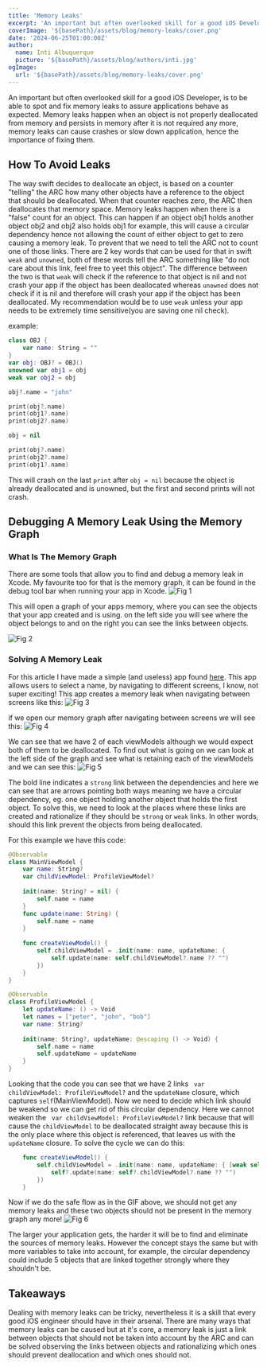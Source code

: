 ```yaml
---
title: 'Memory Leaks'
excerpt: 'An important but often overlooked skill for a good iOS Developer, is to be able to spot and fix memory leaks to assure applications behave as expected. Memory leaks happen when an object is not properly deallocated from memory and persists in memory after it is not required any more, memory leaks can cause crashes or slow down application, hence the importance of fixing them.'
coverImage: '${basePath}/assets/blog/memory-leaks/cover.png'
date: '2024-06-25T01:00:00Z'
author:
  name: Inti Albuquerque
  picture: '${basePath}/assets/blog/authors/inti.jpg'
ogImage:
  url: '${basePath}/assets/blog/memory-leaks/cover.png'
---
```


An important but often overlooked skill for a good iOS Developer, is to be able to spot and fix memory leaks to assure applications behave as expected. Memory leaks happen when an object is not properly deallocated from memory and persists in memory after it is not required any more, memory leaks can cause crashes or slow down application, hence the importance of fixing them.

## How To Avoid Leaks

The way swift decides to deallocate an object, is based on a counter "telling" the ARC how many other objects have a reference to the object that should be deallocated. When that counter reaches zero, the  ARC then deallocates that memory space. Memory leaks happen when there is a "false" count for an object. This can happen if an object obj1 holds another object obj2 and obj2 also holds obj1 for example, this will cause a circular dependency hence not allowing the count of either object to get to zero causing a memory leak. To prevent that we need to tell the ARC not to count one of those links. There are 2 key words that can be used for that in swift ```weak``` and ```unowned```, both of these words tell the ARC something like "do not care about this link, feel free to yeet this object". The difference between the two is that ```weak``` will check if the reference to that object is nil and not crash your app if the object has been deallocated whereas ```unowned``` does not check if it is nil and therefore will crash your app if the object has been deallocated. My recommendation would be to use ```weak``` unless your app needs to be extremely time sensitive(you are saving one nil check).

example:

``` swift
class OBJ {
    var name: String = ""
}
var obj: OBJ? = OBJ()
unowned var obj1 = obj
weak var obj2 = obj

obj?.name = "john"

print(obj?.name)
print(obj1?.name)
print(obj2?.name)

obj = nil

print(obj?.name)
print(obj2?.name)
print(obj1?.name)
```

This will crash on the last ```print``` after ```obj = nil``` because the object is already deallocated and is unowned, but the first and second prints will not crash.

## Debugging A Memory Leak Using the Memory Graph

### What Is The Memory Graph

There are some tools that allow you to find and debug a memory leak in Xcode. My favourite too for that is the memory graph, it can be found in the debug tool bar when running your app in Xcode.  ![Fig 1](/imra_code_blog/assets/blog/memory-leaks/memory-debug.png)

This will open a graph of your apps memory, where you can see the objects that your app created and is using. on the left side you will see where the object belongs to and on the right you can see the links between objects.

![Fig 2](/imra_code_blog/assets/blog/memory-leaks/memory-graph.png)

### Solving A Memory Leak

For this article I have made a simple (and useless) app found [here](https://github.com/intiMRA/Leaks-App/tree/main/leaksApp). This app allows users to select a name, by navigating to different screens, I know, not super exciting!
This app creates a memory leak when navigating between screens like this:
![Fig 3](/imra_code_blog/assets/blog/memory-leaks/create-leak.gif)

if we open our memory graph after navigating between screens we will see this:
![Fig 4](/imra_code_blog/assets/blog/memory-leaks/memory-leak-graph-example.png)

We can see that we have 2 of each viewModels although we would expect both of them to be deallocated. To find out what is going on we can look at the left side of the graph and see what is retaining each of the viewModels and we can see this:
![Fig 5](/imra_code_blog/assets/blog/memory-leaks/circular-dependency.png)

The bold line indicates a ```strong``` link between the dependencies and here we can see that are arrows pointing both ways meaning we have a circular dependency, eg. one object holding another object that holds the first object. To solve this, we need to look at the places where these links are created and rationalize if they should be ```strong``` or ```weak``` links. In other words, should this link prevent the objects from being deallocated.

For this example we have this code:

```swift
@Observable
class MainViewModel {
    var name: String?
    var childViewModel: ProfileViewModel?
    
    init(name: String? = nil) {
        self.name = name
    }
    func update(name: String) {
        self.name = name
    }
    
    func createViewModel() {
        self.childViewModel = .init(name: name, updateName: {
            self.update(name: self.childViewModel?.name ?? "")
        })
    }
}

@Observable
class ProfileViewModel {
    let updateName: () -> Void
    let names = ["peter", "john", "bob"]
    var name: String?
    
    init(name: String?, updateName: @escaping () -> Void) {
        self.name = name
        self.updateName = updateName
    }
}
```

Looking that the code you can see that we have 2 links ``` var childViewModel: ProfileViewModel?``` and the ```updateName``` closure, which captures ```self```(MainViewModel). Now we need to decide which link should be weakend so we can get rid of this circular dependency.
Here we cannot weaken the ``` var childViewModel: ProfileViewModel?``` link because that will cause the ```childViewModel``` to be deallocated straight away because this is the only place where this object is referenced, that leaves us with the ```updateName``` closure. To solve the cycle we can do this:

```swift
    func createViewModel() {
        self.childViewModel = .init(name: name, updateName: { [weak self] in
            self?.update(name: self?.childViewModel?.name ?? "")
        })
    }
```

Now if we do the safe flow as in the GIF above, we should not get any memory leaks and these two objects should not be present in the memory graph any more!
![Fig 6](/imra_code_blog/assets/blog/memory-leaks/solved-leak.png)

The larger your application gets, the harder it will be to find and eliminate the sources of memory leaks. However the concept stays the same but with more variables to take into account, for example, the circular dependency could include 5 objects that are linked together strongly where they shouldn't be.

## Takeaways

Dealing with memory leaks can be tricky, nevertheless it is a skill that every good iOS engineer should have in their arsenal. There are many ways that memory leaks can be caused but at it's core, a memory leak is just a link between objects that should not be taken into account by the ARC and can be solved observing the links between objects and rationalizing which ones should prevent deallocation and which ones should not.
